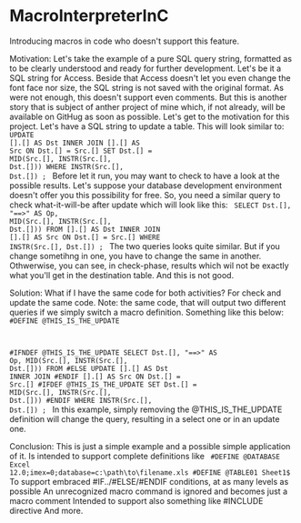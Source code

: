 # MacroInterpreterInC
Introducing macros in code who doesn't support this feature.

Motivation:
Let's take the example of a pure SQL query string, formatted as to be clearly understood and ready for further development.
Let's be it a SQL string for Access. Beside that Access doesn't let you even change the font face nor size, the SQL string is not saved with the original format. As were not enough, this doesn't support even comments. But this is another story that is subject of anther project of mine which, if not already, will be available on GitHug as soon as possible.
Let's get to the motivation for this project. Let's have a SQL string to update a table. This will look similar to:
<code>
UPDATE
    [<Database1>].[<Table1>] AS Dst
INNER JOIN
    [<Database2>].[<Table2>] AS Src
ON
    Dst.[<Field1>] = Src.[<Field2>]
SET
    Dst.[<TargetField>] = MID(Src.[<SourceField>], INSTR(Src.[<SourceField>], Dst.[<TargetField>]))
WHERE
    INSTR(Src.[<SourceField>], Dst.[<TargetField>])
;
    </code>
Before let it run, you may want to check to have a look at the possible results. Let's suppose your database development environment doesn't offer you this possibility for free.
So, you need a similar query to check what-it-will-be after update which will look like this:
<code>
SELECT
    Dst.[<TargetField>], "==>" AS Op, MID(Src.[<SourceField>], INSTR(Src.[<SourceField>], Dst.[<TargetField>]))
FROM
    [<Database1>].[<Table1>] AS Dst
INNER JOIN
    [<Database2>].[<Table2>] AS Src
ON
    Dst.[<Field1>] = Src.[<Field2>]
WHERE
    INSTR(Src.[<SourceField>], Dst.[<TargetField>])
;
    </code>
The two queries looks quite similar. But if you change sometihng in one, you have to change the same in another. Othwerwise, you can see, in check-phase, results which wil not be exactly what you'll get in the destination table. And this is not good.

Solution:
What if I have the same code for both activities? For check and update the same code. Note: the same code, that will output two different queries if we simply switch a macro definition. Something like this below:
<code>
#DEFINE @THIS_IS_THE_UPDATE

#IFNDEF @THIS_IS_THE_UPDATE
SELECT
    Dst.[<TargetField>], "==>" AS Op, MID(Src.[<SourceField>], INSTR(Src.[<SourceField>], Dst.[<TargetField>]))
FROM
#ELSE
UPDATE
    [<Database1>].[<Table1>] AS Dst
INNER JOIN
#ENDIF
    [<Database2>].[<Table2>] AS Src
ON
    Dst.[<Field1>] = Src.[<Field2>]
#IFDEF @THIS_IS_THE_UPDATE
SET
    Dst.[<TargetField>] = MID(Src.[<SourceField>], INSTR(Src.[<SourceField>], Dst.[<TargetField>]))
#ENDIF
WHERE
    INSTR(Src.[<SourceField>], Dst.[<TargetField>])
;
    </code>
In this example, simply removing the @THIS_IS_THE_UPDATE definition will change the query, resulting in a select one or in an update one.

Conclusion:
This is just a simple example and a possible simple application of it. Is intended to support complete definitions like
<code>
#DEFINE @DATABASE Excel 12.0;imex=0;database=c:\path\to\filename.xls
#DEFINE @TABLE01 Sheet1$
    </code>
To support embraced #IF../#ELSE/#ENDIF conditions, at as many levels as possible
An unrecognized macro command is ignored and becomes just a macro comment
Intended to support also something like #INCLUDE directive 
And more.

